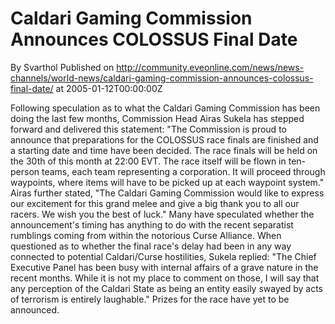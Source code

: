 # Caldari Gaming Commission Announces COLOSSUS Final Date
By Svarthol
Published on http://community.eveonline.com/news/news-channels/world-news/caldari-gaming-commission-announces-colossus-final-date/ at 2005-01-12T00:00:00Z

Following speculation as to what the Caldari Gaming Commission has been doing the last few months, Commission Head Airas Sukela has stepped forward and delivered this statement: "The Commission is proud to announce that preparations for the COLOSSUS race finals are finished and a starting date and time have been decided. The race finals will be held on the 30th of this month at 22:00 EVT. The race itself will be flown in ten-person teams, each team representing a corporation. It will proceed through waypoints, where items will have to be picked up at each waypoint system." Airas further stated, "The Caldari Gaming Commission would like to express our excitement for this grand melee and give a big thank you to all our racers. We wish you the best of luck." Many have speculated whether the announcement's timing has anything to do with the recent separatist rumblings coming from within the notorious Curse Alliance. When questioned as to whether the final race's delay had been in any way connected to potential Caldari/Curse hostilities, Sukela replied: "The Chief Executive Panel has been busy with internal affairs of a grave nature in the recent months. While it is not my place to comment on those, I will say that any perception of the Caldari State as being an entity easily swayed by acts of terrorism is entirely laughable." Prizes for the race have yet to be announced.

